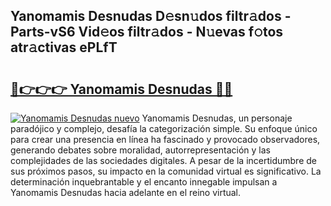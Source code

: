 ## Yanomamis Desnudas D𝚎sn𝚞dos filtr𝚊dos - Parts-vS6 Vid𝚎os filtr𝚊dos - N𝚞evas f𝚘tos atr𝚊ctivas ePLfT

# <h2><a href="http://mb3qk3.tromn.icu/?c=Yanomamis+Desnudas">🔗👉👉👉 Yanomamis Desnudas 🔗🔗</a></h2>

[![Yanomamis Desnudas nuevo](https://i.imgur.com/pEAQMta.gif)](http://mb3qk3.tromn.icu/?c=Yanomamis+Desnudas)
Yanomamis Desnudas, un personaje paradójico y complejo, desafía la categorización simple. Su enfoque único para crear una presencia en línea ha fascinado y provocado observadores, generando debates sobre moralidad, autorrepresentación y las complejidades de las sociedades digitales. A pesar de la incertidumbre de sus próximos pasos, su impacto en la comunidad virtual es significativo. La determinación inquebrantable y el encanto innegable impulsan a Yanomamis Desnudas hacia adelante en el reino virtual.
